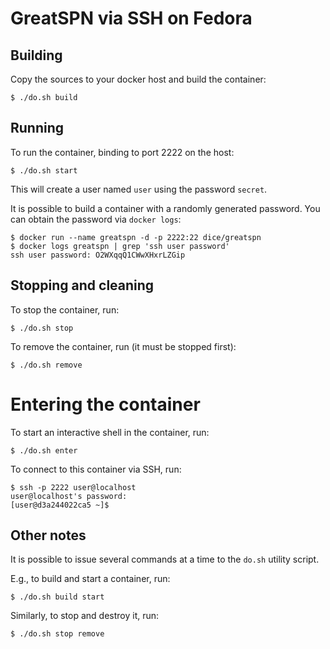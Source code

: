 # GreatSPN via SSH on Fedora

## Building

Copy the sources to your docker host and build the container:

```
$ ./do.sh build
```

## Running

To run the container, binding to port 2222 on the host:

```
$ ./do.sh start
```

This will create a user named `user` using the password `secret`.

It is possible to build a container with a randomly generated
password.  You can obtain the password via `docker logs`:

```
$ docker run --name greatspn -d -p 2222:22 dice/greatspn
$ docker logs greatspn | grep 'ssh user password'
ssh user password: O2WXqqQ1CWwXHxrLZGip
```
## Stopping and cleaning

To stop the container, run:

```
$ ./do.sh stop
```

To remove the container, run (it must be stopped first):

```
$ ./do.sh remove
```

# Entering the container

To start an interactive shell in the container, run:

```
$ ./do.sh enter
```

To connect to this container via SSH, run:

```
$ ssh -p 2222 user@localhost
user@localhost's password: 
[user@d3a244022ca5 ~]$ 
```

## Other notes

It is possible to issue several commands at a time to the `do.sh` utility script.

E.g., to build and start a container, run:

```
$ ./do.sh build start
```

Similarly, to stop and destroy it, run:

```
$ ./do.sh stop remove
```


